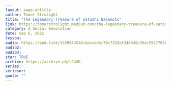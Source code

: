 ```yaml
---
layout: page-article
author: Tomer Strolight
title: "The Legendary Treasure of Satoshi Nakamoto"
link: https://tomerstrolight.medium.com/the-legendary-treasure-of-satoshi-nakamoto-c3621c5b2106
category: A Social Revolution
date: Sep 6, 2022
lesson: 
audio: https://pod.link/1359544516/episode/f8c7325af248645c764c25577050fe35
audio2: 
audio3: 
star: TRUE
archive: https://archive.ph/lJnVD
series: 
seriesnr: 
quote: ""
---
```

